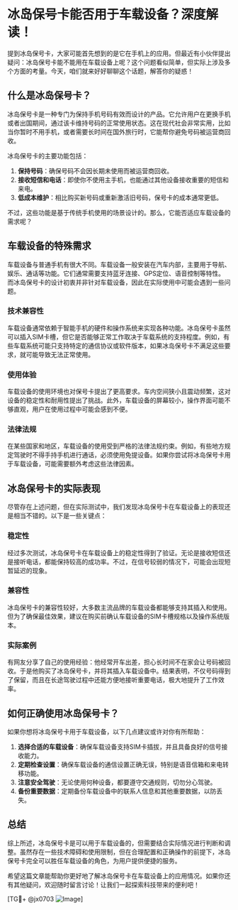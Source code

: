 # 冰岛保号卡能否用于车载设备？深度解读！

提到冰岛保号卡，大家可能首先想到的是它在手机上的应用。但最近有小伙伴提出疑问：冰岛保号卡能不能用在车载设备上呢？这个问题看似简单，但实际上涉及多个方面的考量。今天，咱们就来好好聊聊这个话题，解答你的疑惑！

## 什么是冰岛保号卡？

冰岛保号卡是一种专门为保持手机号码有效而设计的产品。它允许用户在更换手机或者出国期间，通过该卡维持号码的正常使用状态。这在现代社会非常实用，比如当你暂时不用手机，或者需要长时间在国外旅行时，它能帮你避免号码被运营商回收。

冰岛保号卡的主要功能包括：

1. **保持号码**：确保号码不会因长期未使用而被运营商回收。
2. **接收短信和电话**：即使你不使用主手机，也能通过其他设备接收重要的短信和来电。
3. **低成本维护**：相比购买新号码或重新激活旧号码，保号卡的成本通常更低。

不过，这些功能是基于传统手机使用的场景设计的。那么，它能否适应车载设备的需求呢？

## 车载设备的特殊需求

车载设备与普通手机有很大不同。车载设备一般安装在汽车内部，主要用于导航、娱乐、通话等功能。它们通常需要支持蓝牙连接、GPS定位、语音控制等特性。而冰岛保号卡的设计初衷并非针对车载设备，因此在实际使用中可能会遇到一些问题。

### 技术兼容性

车载设备通常依赖于智能手机的硬件和操作系统来实现各种功能。冰岛保号卡虽然可以插入SIM卡槽，但它是否能够正常工作取决于车载系统的支持程度。例如，有些车载系统可能只支持特定的通信协议或软件版本，如果冰岛保号卡不满足这些要求，就可能导致无法正常使用。

### 使用体验

车载设备的使用环境也对保号卡提出了更高要求。车内空间狭小且震动频繁，这对设备的稳定性和耐用性提出了挑战。此外，车载设备的屏幕较小，操作界面可能不够直观，用户在使用过程中可能会感到不便。

### 法律法规

在某些国家和地区，车载设备的使用受到严格的法律法规约束。例如，有些地方规定驾驶时不得手持手机进行通话，必须使用免提设备。如果你尝试将冰岛保号卡用于车载设备，可能需要额外考虑这些法律因素。

## 冰岛保号卡的实际表现

尽管存在上述问题，但在实际测试中，我们发现冰岛保号卡在车载设备上的表现还是相当不错的。以下是一些关键点：

### 稳定性

经过多次测试，冰岛保号卡在车载设备上的稳定性得到了验证。无论是接收短信还是接听电话，都能保持较高的成功率。不过，在信号较弱的情况下，可能会出现短暂延迟的现象。

### 兼容性

冰岛保号卡的兼容性较好，大多数主流品牌的车载设备都能够支持其插入和使用。但为了确保最佳效果，建议在购买前确认车载设备的SIM卡槽规格以及操作系统版本。

### 实际案例

有网友分享了自己的使用经验：他经常开车出差，担心长时间不在家会让号码被回收。于是他购买了冰岛保号卡，并将其插入车载设备中。结果表明，不仅号码得到了保留，而且在长途驾驶过程中还能方便地接听重要电话，极大地提升了工作效率。

## 如何正确使用冰岛保号卡？

如果你想将冰岛保号卡用于车载设备，以下几点建议或许对你有所帮助：

1. **选择合适的车载设备**：确保车载设备支持SIM卡插拔，并且具备良好的信号接收能力。
2. **定期检查设置**：确保车载设备的通信设置正确无误，特别是语音信箱和来电转移功能。
3. **注意安全驾驶**：无论使用何种设备，都要遵守交通规则，切勿分心驾驶。
4. **备份重要数据**：定期备份车载设备中的联系人信息和其他重要数据，以防丢失。

## 总结

综上所述，冰岛保号卡是可以用于车载设备的，但需要结合实际情况进行判断和调整。虽然存在一些技术障碍和使用限制，但在合理配置和正确操作的前提下，冰岛保号卡完全可以胜任车载设备的角色，为用户提供便捷的服务。

希望这篇文章能帮助你更好地了解冰岛保号卡在车载设备上的应用情况。如果你还有其他疑问，欢迎随时留言讨论！让我们一起探索科技带来的便利吧！

[TG💪+ @jx0703 ![Image](https://github.com/user-attachments/assets/dbca1d08-cadb-493c-b0ec-ad6f7a83f270)]